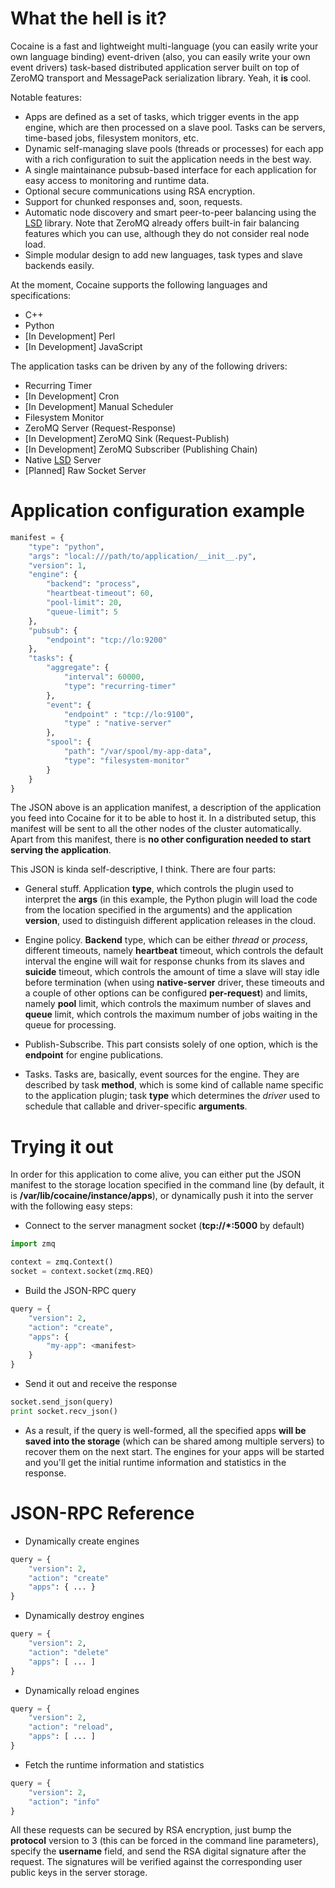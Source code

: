 What the hell is it?
====================

Cocaine is a fast and lightweight multi-language (you can easily write your own language binding) event-driven (also, you can easily write your own event drivers) task-based distributed application server built on top of ZeroMQ transport and MessagePack serialization library. Yeah, it __is__ cool.

Notable features:

* Apps are defined as a set of tasks, which trigger events in the app engine, which are then processed on a slave pool. Tasks can be servers, time-based jobs, filesystem monitors, etc.
* Dynamic self-managing slave pools (threads or processes) for each app with a rich configuration to suit the application needs in the best way.
* A single maintainance pubsub-based interface for each application for easy access to monitoring and runtime data.
* Optional secure communications using RSA encryption.
* Support for chunked responses and, soon, requests.
* Automatic node discovery and smart peer-to-peer balancing using the [LSD](https://github.com/tinybit/lsd) library. Note that ZeroMQ already offers built-in fair balancing features which you can use, although they do not consider real node load.
* Simple modular design to add new languages, task types and slave backends easily.

At the moment, Cocaine supports the following languages and specifications:

* C++
* Python
* [In Development] Perl
* [In Development] JavaScript

The application tasks can be driven by any of the following drivers:

* Recurring Timer
* [In Development] Cron
* [In Development] Manual Scheduler
* Filesystem Monitor
* ZeroMQ Server (Request-Response)
* [In Development] ZeroMQ Sink (Request-Publish)
* [In Development] ZeroMQ Subscriber (Publishing Chain)
* Native [LSD](https://github.com/tinybit/lsd) Server
* [Planned] Raw Socket Server

Application configuration example
=================================

```python
manifest = {
    "type": "python",
    "args": "local:///path/to/application/__init__.py",
    "version": 1,
    "engine": {
        "backend": "process",
        "heartbeat-timeout": 60,
        "pool-limit": 20,
        "queue-limit": 5
    },
    "pubsub": {
        "endpoint": "tcp://lo:9200"
    },
    "tasks": {
        "aggregate": {
            "interval": 60000,
            "type": "recurring-timer"
        },
        "event": {
            "endpoint" : "tcp://lo:9100",
            "type" : "native-server"
        },
        "spool": {
            "path": "/var/spool/my-app-data",
            "type": "filesystem-monitor"
        }
    }
}
```

The JSON above is an application manifest, a description of the application you feed into Cocaine for it to be able to host it. In a distributed setup, this manifest will be sent to all the other nodes of the cluster automatically. Apart from this manifest, there is __no other configuration needed to start serving the application__.

This JSON is kinda self-descriptive, I think. There are four parts:

* General stuff. Application __type__, which controls the plugin used to interpret the __args__ (in this example, the Python plugin will load the code from the location specified in the arguments) and the application __version__, used to distinguish different application releases in the cloud.

* Engine policy. __Backend__ type, which can be either _thread_ or _process_, different timeouts, namely __heartbeat__ timeout, which controls the default interval the engine will wait for response chunks from its slaves and __suicide__ timeout, which controls the amount of time a slave will stay idle before termination (when using __native-server__ driver, these timeouts and a couple of other options can be configured __per-request__) and limits, namely __pool__ limit, which controls the maximum number of slaves and __queue__ limit, which controls the maximum number of jobs waiting in the queue for processing.

* Publish-Subscribe. This part consists solely of one option, which is the __endpoint__ for engine publications.
 
* Tasks. Tasks are, basically, event sources for the engine. They are described by task __method__, which is some kind of callable name specific to the application plugin; task __type__ which determines the _driver_ used to schedule that callable and driver-specific __arguments__.

Trying it out
=============

In order for this application to come alive, you can either put the JSON manifest to the storage location specified in the command line (by default, it is __/var/lib/cocaine/instance/apps__), or dynamically push it into the server with the following easy steps:

* Connect to the server managment socket (__tcp://*:5000__ by default)

```python
import zmq

context = zmq.Context()
socket = context.socket(zmq.REQ)
```

* Build the JSON-RPC query

```python
query = {
    "version": 2,
    "action": "create",
    "apps": {
        "my-app": <manifest>
    }
}
```

* Send it out and receive the response

```python
socket.send_json(query)
print socket.recv_json()
```

* As a result, if the query is well-formed, all the specified apps __will be saved into the storage__ (which can be shared among multiple servers) to recover them on the next start. The engines for your apps will be started and you'll get the initial runtime information and statistics in the response.

JSON-RPC Reference
==================

* Dynamically create engines

```python
query = {
    "version": 2,
    "action": "create"
    "apps": { ... }
}
```

* Dynamically destroy engines

```python
query = {
    "version": 2,
    "action": "delete"
    "apps": [ ... ]
}
```

* Dynamically reload engines

```python
query = {
    "version": 2,
    "action": "reload",
    "apps": [ ... ]
}
```

* Fetch the runtime information and statistics

```python
query = {
    "version": 2,
    "action": "info"
}
```

All these requests can be secured by RSA encryption, just bump the __protocol__ version to 3 (this can be forced in the command line parameters), specify the __username__ field, and send the RSA digital signature after the request. The signatures will be verified against the corresponding user public keys in the server storage.
